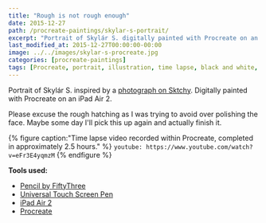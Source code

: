 ```yaml
---
title: "Rough is not rough enough"
date: 2015-12-27
path: /procreate-paintings/skylar-s-portrait/
excerpt: "Portrait of Skylár S. digitally painted with Procreate on an iPad."
last_modified_at: 2015-12-27T00:00:00-00:00
image: ../../images/skylar-s-procreate.jpg
categories: [procreate-paintings]
tags: [Procreate, portrait, illustration, time lapse, black and white, Sktchy]
---
```


Portrait of Skylár S. inspired by a [photograph on Sktchy](https://sktchy.com/hvnEKC). Digitally painted with Procreate on an iPad Air 2.

Please excuse the rough hatching as I was trying to avoid over polishing the face. Maybe some day I'll pick this up again and actually finish it.

{% figure caption:"Time lapse video recorded within Procreate, completed in approximately 2.5 hours." %}
`youtube: https://www.youtube.com/watch?v=eFr3E4yqmzM`
{% endfigure %}

**Tools used:**

- [Pencil by FiftyThree](https://www.amazon.com/FiftyThree-Digital-Stylus-Pencil-iPhone/dp/B01JJBUYR4/ref=as_li_ss_tl?keywords=pencil+53&qid=1550586265&s=gateway&sr=8-3&linkCode=ll1&tag=mademist-20&linkId=0134793cb840affff60f2e45a7f64678&language=en_US)
- [Universal Touch Screen Pen](https://www.amazon.com/gp/product/B00575TN42/ref=as_li_ss_tl?ie=UTF8&camp=1789&creative=390957&creativeASIN=B00575TN42&linkCode=as2&tag=mademist-20)
- [iPad Air 2](https://en.wikipedia.org/wiki/IPad_Air_2)
- [Procreate](https://procreate.art/)
